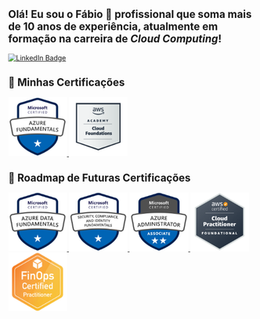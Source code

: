 ## Olá! Eu sou o Fábio 👋 profissional que soma mais de 10 anos de experiência, atualmente em formação na carreira de *Cloud Computing*!

[![LinkedIn Badge](https://img.shields.io/badge/LinkedIn-0A66C2?style=for-the-badge&logo=LinkedIn)](https://www.linkedin.com/in/faabiobatista/)

## 🏅 Minhas Certificações

<!-- Microsoft Azure <img alt="Azure" height="30" width="40" src="https://cdn.jsdelivr.net/gh/devicons/devicon/icons/azure/azure-original.svg" /> -->

<a href="https://www.credly.com/badges/17cade24-b7d8-4fe9-81d0-52ab604a4d04/public_url">
  <img height= 120px; width= 120px; alt="Azure Fundamentals Badge" src="https://github.com/ofabiobatista/assets/blob/main/microsoft-certified-azure-fundamentals.png?raw=true">
</a>

<a href="https://www.credly.com/badges/79f0a23b-f3fb-4869-a779-a816bf8d9db2/public_url">
  <img height= 120px; width= 120px; alt="Azure Fundamentals Badge" src="https://github.com/ofabiobatista/assets/blob/main/aws-academy-icon.png">
</a>

## 🚀 Roadmap de Futuras Certificações

<a href="https://github.com/ofabiobatista/assets/blob/main/dp-900.png">
<img height= 120px; width= 120px; alt="Azure Fundamentals Badge" src="https://github.com/ofabiobatista/assets/blob/main/dp-900.png">
</a>

<a href="https://github.com/ofabiobatista/assets/blob/main/sc-900.png">
<img height= 120px; width= 120px; alt="Azure Fundamentals Badge" src="https://github.com/ofabiobatista/assets/blob/main/sc-900.png">
</a>

<a href="https://github.com/ofabiobatista/assets/blob/main/az-104.png">
<img height= 120px; width= 120px; alt="Azure Fundamentals Badge" src="https://github.com/ofabiobatista/assets/blob/main/az-104.png">
</a>

<a href="https://github.com/ofabiobatista/assets/blob/main/aws-cloud-practitioner.png">
<img height= 120px; width= 120px; alt="Azure Fundamentals Badge" src="https://github.com/ofabiobatista/assets/blob/main/aws-cloud-practitioner.png">
</a>

<a href="https://github.com/ofabiobatista/assets/blob/main/focp.png">
<img height= 120px; width= 120px; alt="Azure Fundamentals Badge" src="https://github.com/ofabiobatista/assets/blob/main/focp.png">
</a>
  
<!-- ![Snake animation](https://github.com/ofabiobatista/ofabiobatista/blob/output/github-contribution-grid-snake.svg)

## Microsoft Azure <img alt="Azure" height="30" width="40" src="https://cdn.jsdelivr.net/gh/devicons/devicon/icons/azure/azure-original.svg" />
### Azure Fundamentals - AZ-900

[![LinkedIn Badge](https://img.shields.io/badge/AZ900-Microsoft-0078D4?style=for-the-badge&logo=Azure)](https://docs.microsoft.com/pt-br/certifications/azure-fundamentals/)
[![LinkedIn Badge](https://img.shields.io/badge/⏳-Resumos-yellow?style=for-the-badge&logo=Azure)](https://github.com/ofabiobatista/AZ-900/blob/main/README.md)

[![Fábio Batista GitHub stats](https://github-readme-stats.vercel.app/api?username=ofabiobatista&show_icons=true&count_private=true&theme=dark)](https://github.com/anuraghazra/github-readme-stats) -->
